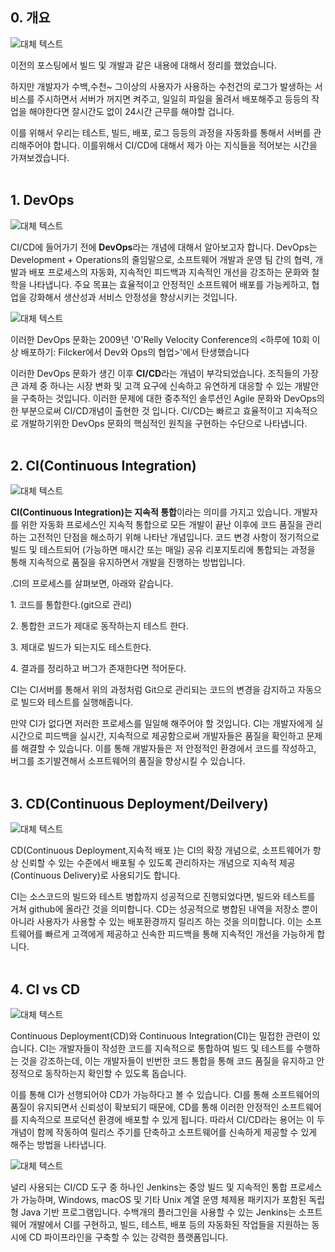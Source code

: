 ## 0\. 개요

![대체 텍스트](https://img1.daumcdn.net/thumb/R1280x0/?scode=mtistory2&fname=https%3A%2F%2Fblog.kakaocdn.net%2Fdn%2FdAfwKs%2FbtsEcapjO0k%2FjkK3OSe3CtV1FoskuimZ00%2Fimg.jpg)


이전의 포스팅에서 빌드 및 개발과 같은 내용에 대해서 정리를 했었습니다.

하지만 개발자가 수백,수천~ 그이상의 사용자가 사용하는 수천건의 로그가 발생하는 서비스를 주시하면서 서버가 꺼지면 켜주고, 일일히 파일을 올려서 배포해주고 등등의 작업을 해야한다면 잘시간도 없이 24시간 근무를 해야할 겁니다.

이를 위해서 우리는 테스트, 빌드, 배포, 로그 등등의 과정을 자동화를 통해서 서버를 관리해주어야 합니다. 이를위해서 CI/CD에 대해서 제가 아는 지식들을 적어보는 시간을 가져보겠습니다.
<br></br>
## 1\. DevOps


![대체 텍스트](https://img1.daumcdn.net/thumb/R1280x0/?scode=mtistory2&fname=https%3A%2F%2Fblog.kakaocdn.net%2Fdn%2Fo5iRp%2FbtsEdDLxd2L%2FrVJOFRyuYSK9bKMmxuiXWK%2Fimg.png)


CI/CD에 들어가기 전에 **DevOps**라는 개념에 대해서 알아보고자 합니다. DevOps는 Development + Operations의 줄임말으로, 소프트웨어 개발과 운영 팀 간의 협력, 개발과 배포 프로세스의 자동화, 지속적인 피드백과 지속적인 개선을 강조하는 문화와 철학을 나타냅니다. 주요 목표는 효율적이고 안정적인 소프트웨어 배포를 가능케하고, 협업을 강화해서 생산성과 서비스 안정성을 향상시키는 것입니다.

![대체 텍스트](https://img1.daumcdn.net/thumb/R1280x0/?scode=mtistory2&fname=https%3A%2F%2Fblog.kakaocdn.net%2Fdn%2FllfFh%2FbtsEaXxs9Vk%2FKtLUSzB3gl1GHItu7vUNr0%2Fimg.jpg)


이러한 DevOps 문화는 2009년 'O'Relly Velocity Conference의 <하루에 10회 이상 배포하기: Filcker에서 Dev와 Ops의 협업>'에서 탄생했습니다

이러한 DevOps 문화가 생긴 이후 **CI/CD**라는 개념이 부각되었습니다. 조직들의 가장 큰 과제 중 하나는 시장 변화 및 고객 요구에 신속하고 유연하게 대응할 수 있는 개발안을 구축하는 것입니다. 이러한 문제에 대한 중추적인 솔루션인 Agile 문화와 DevOps의 한 부분으로써 CI/CD개념이 출현한 것 입니다. CI/CD는 빠르고 효율적이고 지속적으로 개발하기위한 DevOps 문화의 핵심적인 원칙을 구현하는 수단으로 나타냅니다.
<br></br>
## 2\. CI(Continuous Integration)


![대체 텍스트](https://img1.daumcdn.net/thumb/R1280x0/?scode=mtistory2&fname=https%3A%2F%2Fblog.kakaocdn.net%2Fdn%2FetMRQU%2FbtsD8xeOrq1%2FnRSklvD0iLq6Kek7Sv0k00%2Fimg.png)


**CI(Continuous Integration)는 지속적 통합**이라는 의미를 가지고 있습니다. 개발자를 위한 자동화 프로세스인 지속적 통합으로 모든 개발이 끝난 이후에 코드 품질을 관리하는 고전적인 단점을 해소하기 위해 나타난 개념입니다. 코드 변경 사항이 정기적으로 빌드 및 테스트되어 (가능하면 매시간 또는 매일) 공유 리포지토리에 통합되는 과정을 통해 지속적으로 품질을 유지하면서 개발을 진행하는 방법입니다.

.CI의 프로세스를 살펴보면, 아래와 같습니다.

1\. 코드를 통합한다.(git으로 관리)

2\. 통합한 코드가 제대로 동작하는지 테스트 한다.

3\. 제대로 빌드가 되는지도 테스트한다.

4\. 결과를 정리하고 버그가 존재한다면 적어둔다.

CI는 CI서버를 통해서 위의 과정처럼 Git으로 관리되는 코드의 변경을 감지하고 자동으로 빌드와 테스트를 실행해줍니다.

만약 CI가 없다면 저러한 프로세스를 일일해 해주어야 할 것입니다. CI는 개발자에게 실시간으로 피드백을 실시간, 지속적으로 제공함으로써 개발자들은 품질을 확인하고 문제를 해결할 수 있습니다. 이를 통해 개발자들은 저 안정적인 환경에서 코드를 작성하고, 버그를 조기발견해서 소프트웨어의 품질을 향상시킬 수 있습니다.
<br></br>
## 3\. CD(Continuous Deployment/Deilvery)

![대체 텍스트](https://img1.daumcdn.net/thumb/R1280x0/?scode=mtistory2&fname=https%3A%2F%2Fblog.kakaocdn.net%2Fdn%2FckKMvX%2FbtsEaOOaNER%2FVNrmhoLGEuZxxqucPxukrk%2Fimg.webp)


CD(Continuous Deployment,지속적 배포 )는 CI의 확장 개념으로, 소프트웨어가 항상 신뢰할 수 있는 수준에서 배포될 수 있도록 관리하자는 개념으로 지속적 제공(Continuous Delivery)로 사용되기도 합니다.

CI는 소스코드의 빌드와 테스트 병합까지 성공적으로 진행되었다면, 빌드와 테스트를 거쳐 github에 올라간 것을 의미합니다. CD는 성공적으로 병합된 내역을 저장소 뿐이 아니라 사용자가 사용할 수 있는 배포환경까지 릴리즈 하는 것을 의미합니다. 이는 소프트웨어를 빠르게 고객에게 제공하고 신속한 피드백을 통해 지속적인 개선을 가능하게 합니다.
<br></br>
## 4\. CI vs CD


![대체 텍스트](https://img1.daumcdn.net/thumb/R1280x0/?scode=mtistory2&fname=https%3A%2F%2Fblog.kakaocdn.net%2Fdn%2Fbin0E9%2FbtsD8xMFBv2%2Ffxr84415WwdtCHt6vzMo00%2Fimg.png)


Continuous Deployment(CD)와 Continuous Integration(CI)는 밀접한 관련이 있습니다. CI는 개발자들이 작성한 코드를 지속적으로 통합하여 빌드 및 테스트를 수행하는 것을 강조하는데, 이는 개발자들이 빈번한 코드 통합을 통해 코드 품질을 유지하고 안정적으로 동작하는지 확인할 수 있도록 돕습니다.

이를 통해 CI가 선행되어야 CD가 가능하다고 볼 수 있습니다. CI를 통해 소프트웨어의 품질이 유지되면서 신뢰성이 확보되기 때문에, CD를 통해 이러한 안정적인 소프트웨어를 지속적으로 프로덕션 환경에 배포할 수 있게 됩니다. 따라서 CI/CD라는 용어는 이 두 개념이 함께 작동하여 릴리스 주기를 단축하고 소프트웨어를 신속하게 제공할 수 있게 해주는 방법을 나타냅니다.

![대체 텍스트](https://img1.daumcdn.net/thumb/R1280x0/?scode=mtistory2&fname=https%3A%2F%2Fblog.kakaocdn.net%2Fdn%2FHhUul%2FbtsD4RY8xFa%2FKAVz1SXJk8zrW9eADl1Sy0%2Fimg.png)


널리 사용되는 CI/CD 도구 중 하나인 Jenkins는 중앙 빌드 및 지속적인 통합 프로세스가 가능하며, Windows, macOS 및 기타 Unix 계열 운영 체제용 패키지가 포함된 독립형 Java 기반 프로그램입니다. 수백개의 플러그인을 사용할 수 있는 Jenkins는 소프트웨어 개발에서 CI를 구현하고, 빌드, 테스트, 배포 등의 자동화된 작업들을 지원하는 동시에 CD 파이프라인을 구축할 수 있는 강력한 플랫폼입니다.
